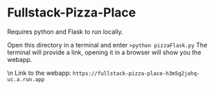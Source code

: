 # Fullstack-Pizza-Place
Requires python and Flask to run locally.

Open this directory in a terminal and enter
```>python pizzaFlask.py```
The terminal will provide a link, opening it in a browser will show you the webapp.

\n
Link to the webapp: ``` https://fullstack-pizza-place-h3m5g2jahq-uc.a.run.app ```